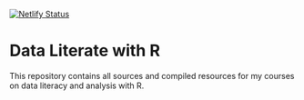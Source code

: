 [![Netlify Status](https://api.netlify.com/api/v1/badges/df1ec324-238c-4ae1-8c76-c6c941313b2a/deploy-status)](https://app.netlify.com/sites/data-literate-with-r/deploys)

# Data Literate with R

This repository contains all sources and compiled resources for my courses on data literacy and analysis with R.